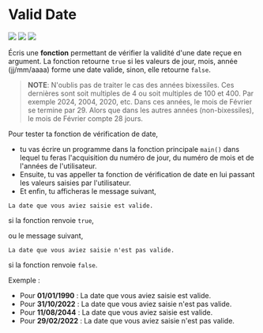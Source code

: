 # Valid Date
![](https://img.shields.io/badge/duration-03H-yellow)
![](https://img.shields.io/badge/lastest-2024--03--18-success)
![](https://img.shields.io/badge/contact-dr.mokira%40gmail.com-blueviolet)

Écris une **fonction** permettant de vérifier la validité d'une date reçue
en argument. La fonction retourne `true` si les valeurs de jour, mois, année
(jj/mm/aaaa) forme une date valide, sinon, elle retourne `false`.

> **NOTE**: N'oublis pas de traiter le cas des années bixessiles. Ces dernières
sont soit multiples de 4 ou soit multiples de 100 et 400. Par exemple 2024,
2004, 2020, etc. Dans ces années, le mois de Février se termine par 29. Alors
que dans les autres années (non-bixessiles), le mois de Février compte
28 jours.

Pour tester ta fonction de vérification de date,

- tu vas écrire un programme dans la fonction principale `main()` dans lequel
tu feras l'acquisition du numéro de jour, du numéro de mois et de l'années
de l'utilisateur.
- Ensuite, tu vas appeller ta fonction de vérification de date en lui passant
les valeurs saisies par l'utilisateur.
- Et enfin, tu afficheras le message suivant,

```
La date que vous aviez saisie est valide.
```

si la fonction renvoie `true`,

ou le message suivant,

```
La date que vous aviez saisie n'est pas valide.
```

si la fonction renvoie `false`.

Exemple :

- Pour **01/01/1990** : La date que vous aviez saisie est valide.
- Pour **31/10/2022** : La date que vous aviez saisie n'est pas valide.
- Pour **11/08/2044** : La date que vous aviez saisie est valide.
- Pour **29/02/2022** : La date que vous aviez saisie n'est pas valide.
